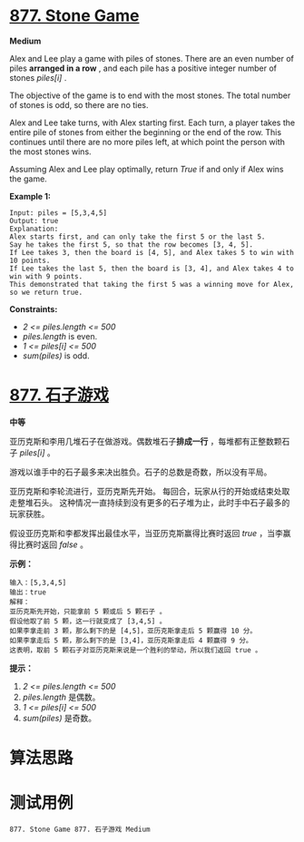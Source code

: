 # [877. Stone Game][enTitle]

**Medium**

Alex and Lee play a game with piles of stones. There are an even number of piles **arranged in a row** , and each pile has a positive integer number of stones  *piles[i]* .

The objective of the game is to end with the most stones. The total number of stones is odd, so there are no ties.

Alex and Lee take turns, with Alex starting first. Each turn, a player takes the entire pile of stones from either the beginning or the end of the row. This continues until there are no more piles left, at which point the person with the most stones wins.

Assuming Alex and Lee play optimally, return  *True*  if and only if Alex wins the game.



**Example 1:** 

```
Input: piles = [5,3,4,5]
Output: true
Explanation:
Alex starts first, and can only take the first 5 or the last 5.
Say he takes the first 5, so that the row becomes [3, 4, 5].
If Lee takes 3, then the board is [4, 5], and Alex takes 5 to win with 10 points.
If Lee takes the last 5, then the board is [3, 4], and Alex takes 4 to win with 9 points.
This demonstrated that taking the first 5 was a winning move for Alex, so we return true.

```



**Constraints:** 

-  *2 <= piles.length <= 500*  
-  *piles.length*  is even. 
-  *1 <= piles[i] <= 500*  
-  *sum(piles)*  is odd.


# [877. 石子游戏][cnTitle]

**中等**

亚历克斯和李用几堆石子在做游戏。偶数堆石子**排成一行** ，每堆都有正整数颗石子  *piles[i]*  。

游戏以谁手中的石子最多来决出胜负。石子的总数是奇数，所以没有平局。

亚历克斯和李轮流进行，亚历克斯先开始。 每回合，玩家从行的开始或结束处取走整堆石头。 这种情况一直持续到没有更多的石子堆为止，此时手中石子最多的玩家获胜。

假设亚历克斯和李都发挥出最佳水平，当亚历克斯赢得比赛时返回  *true*  ，当李赢得比赛时返回  *false*  。



**示例：** 

```
输入：[5,3,4,5]
输出：true
解释：
亚历克斯先开始，只能拿前 5 颗或后 5 颗石子 。
假设他取了前 5 颗，这一行就变成了 [3,4,5] 。
如果李拿走前 3 颗，那么剩下的是 [4,5]，亚历克斯拿走后 5 颗赢得 10 分。
如果李拿走后 5 颗，那么剩下的是 [3,4]，亚历克斯拿走后 4 颗赢得 9 分。
这表明，取前 5 颗石子对亚历克斯来说是一个胜利的举动，所以我们返回 true 。

```



**提示：** 

1.  *2 <= piles.length <= 500*  
2.  *piles.length*  是偶数。 
3.  *1 <= piles[i] <= 500*  
4.  *sum(piles)*  是奇数。




# 算法思路

# 测试用例
```
877. Stone Game 877. 石子游戏 Medium
```

[enTitle]: https://leetcode.com/problems/stone-game/
[cnTitle]: https://leetcode-cn.com/problems/stone-game/

